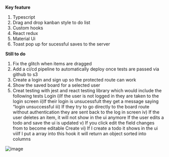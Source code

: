 **Key feature**

1) Typescript
2) Drag and drop kanban style to do list
3) Custom hooks
4) React redux
5) Material Ui
6) Toast pop up for sucessful saves to the server

**Still to do**
1) Fix the glitch when items are dragged
2) Add a ci/cd pipeline to automatically deploy once tests are passed via github to s3
3) Create a login and sign up so the protected route can work
4) Show the saved board for a selected user
5) Creat testing with jest and react testing library which would include the following tests
   Login 
i)If the user is not logged in they are taken to the login screen
ii)If their login is unsucessfult they get a message saying “login unsuccessful
iii) If they try to go directly to the board route without authentication they are sent back to the log in screen
iv) If the user deletes an item, it will not show in the ui anymore
If the user edits a todo and save the ui is updated 
v) If you click edit the field changes from to become editable
Create
vi) If I create a todo it shows in the ui
viiIf I put a array into this hook it will return an object sorted into columns

![image](https://github.com/Webdev-DavidM/Todo-drag-and-drop/assets/56081000/e0925daa-88ab-4697-90c6-f7cbfde57259)




